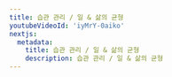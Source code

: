 ```yaml
---
title: 습관 관리 / 일 & 삶의 균형
youtubeVideoId: 'iyMrY-0aiko'
nextjs:
  metadata:
    title: 습관 관리 / 일 & 삶의 균형
    description: 습관 관리 / 일 & 삶의 균형
---
```

